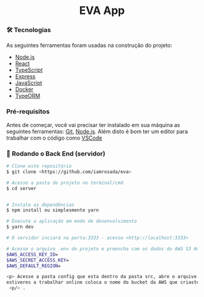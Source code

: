 <h1 align="center">EVA App</h1>

### 🛠 Tecnologias

As seguintes ferramentas foram usadas na construção do projeto:

- [Node.js](https://nodejs.org/en/)
- [React](https://pt-br.reactjs.org/)
- [TypeScript](https://www.typescriptlang.org/)
- [Express](https://expressjs.com/pt-br/)
- [JavaScript](https://developer.mozilla.org/pt-BR/docs/Web/JavaScript)
- [Docker](https://www.docker.com/)
- [TypeORM](https://typeorm.io/#/)

### Pré-requisitos

Antes de começar, você vai precisar ter instalado em sua máquina as seguintes ferramentas:
[Git](https://git-scm.com), [Node.js](https://nodejs.org/en/).
Além disto é bom ter um editor para trabalhar com o código como [VSCode](https://code.visualstudio.com/)

### 🎲 Rodando o Back End (servidor)

```bash
# Clone este repositório
$ git clone <https://github.com/iamrosada/eva>

# Acesse a pasta do projeto no terminal/cmd
$ cd server


# Instale as dependências
$ npm install ou simplesmente yarn

# Execute a aplicação em modo de desenvolvimento
$ yarn dev

# O servidor inciará na porta:3333 - acesse <http://localhost:3333>

# Acesse o arquivo .env do projeto e preencha com os dados do AWS S3 Amazon .
$AWS_ACCESS_KEY_ID=
$AWS_SECRET_ACCESS_KEY=
$AWS_DEFAULT_REGION=

<p> Acesse a pasta config que esta dentro da pasta src, abre o arquivo multer.ts, vai até a linha 26,e altera o bucket, caso
estiveres a trabalhar online coloca o nome do bucket da AWS que criaste. caso for local podes escrever local.
 <p/> .
```

